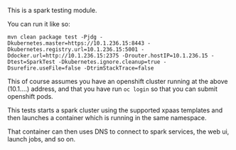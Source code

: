This is a spark testing module.

You can run it like so:

`mvn clean package test -Pjdg -Dkubernetes.master=https://10.1.236.15:8443 -Dkubernetes.registry.url=10.1.236.15:5001 -Ddocker.url=http://10.1.236.15:2375 -Drouter.hostIP=10.1.236.15 -Dtest=SparkTest -Dkubernetes.ignore.cleanup=true -Dsurefire.useFile=false -DtrimStackTrace=false`

This of course assumes you have an openshift cluster running at the above (10.1....) address, and that you have run `oc login` so that you can submit openshift pods.

This tests starts a spark cluster using the supported xpaas templates and then launches a container which is running in the same namespace.

That container can then uses DNS to connect to spark services, the web ui, launch jobs, and so on.

